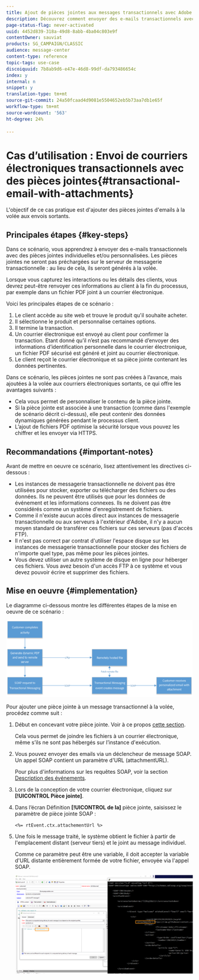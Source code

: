 ```yaml
---
title: Ajout de pièces jointes aux messages transactionnels avec Adobe Campaign Classic
description: Découvrez comment envoyer des e-mails transactionnels avec des pièces jointes individuelles et/ou personnalisées à l’aide d’Adobe Campaign Classic
page-status-flag: never-activated
uuid: 4452d839-318a-49d8-8abb-4ba04c803e9f
contentOwner: sauviat
products: SG_CAMPAIGN/CLASSIC
audience: message-center
content-type: reference
topic-tags: use-case
discoiquuid: 7b8ab9d6-e47e-46d8-99df-da793486654c
index: y
internal: n
snippet: y
translation-type: tm+mt
source-git-commit: 24a50fcaad4d9081e5504652eb5b73aa7db1e65f
workflow-type: tm+mt
source-wordcount: '563'
ht-degree: 24%

---
```



# Cas d’utilisation : Envoi de courriers électroniques transactionnels avec des pièces jointes{#transactional-email-with-attachments}

L&#39;objectif de ce cas pratique est d&#39;ajouter des pièces jointes d&#39;emails à la volée aux envois sortants.

## Principales étapes {#key-steps}

Dans ce scénario, vous apprendrez à envoyer des e-mails transactionnels avec des pièces jointes individuelles et/ou personnalisées. Les pièces jointes ne seront pas préchargées sur le serveur de messagerie transactionnelle : au lieu de cela, ils seront générés à la volée.

Lorsque vous capturez les interactions ou les détails des clients, vous devrez peut-être renvoyer ces informations au client à la fin du processus, par exemple dans un fichier PDF joint à un courrier électronique.

Voici les principales étapes de ce scénario :

1. Le client accède au site web et trouve le produit qu&#39;il souhaite acheter.
1. Il sélectionne le produit et personnalise certaines options.
1. Il termine la transaction.
1. Un courrier électronique est envoyé au client pour confirmer la transaction. Etant donné qu’il n’est pas recommandé d’envoyer des informations d’identification personnelle dans le courrier électronique, un fichier PDF sécurisé est généré et joint au courrier électronique.
1. Le client reçoit le courrier électronique et sa pièce jointe contenant les données pertinentes.

Dans ce scénario, les pièces jointes ne sont pas créées à l’avance, mais ajoutées à la volée aux courriers électroniques sortants, ce qui offre les avantages suivants :

* Cela vous permet de personnaliser le contenu de la pièce jointe.
* Si la pièce jointe est associée à une transaction (comme dans l&#39;exemple de scénario décrit ci-dessus), elle peut contenir des données dynamiques générées pendant le processus client.
* L’ajout de fichiers PDF optimise la sécurité lorsque vous pouvez les chiffrer et les envoyer via HTTPS.

## Recommandations {#important-notes}

Avant de mettre en oeuvre ce scénario, lisez attentivement les directives ci-dessous :

* Les instances de messagerie transactionnelle ne doivent pas être utilisées pour stocker, exporter ou télécharger des fichiers ou des données. Ils ne peuvent être utilisés que pour les données de événement et les informations connexes. Ils ne doivent pas être considérés comme un système d&#39;enregistrement de fichiers.
* Comme il n&#39;existe aucun accès direct aux instances de messagerie transactionnelle ou aux serveurs à l&#39;extérieur d&#39;Adobe, il n&#39;y a aucun moyen standard de transférer ces fichiers sur ces serveurs (pas d&#39;accès FTP).
* Il n&#39;est pas correct par contrat d&#39;utiliser l&#39;espace disque sur les instances de messagerie transactionnelle pour stocker des fichiers de n&#39;importe quel type, pas même pour les pièces jointes.
* Vous devez utiliser un autre système de disque en ligne pour héberger ces fichiers. Vous avez besoin d&#39;un accès FTP à ce système et vous devez pouvoir écrire et supprimer des fichiers.

## Mise en oeuvre {#implementation}

Le diagramme ci-dessous montre les différentes étapes de la mise en oeuvre de ce scénario :

![](assets/message-center-uc1.png)

Pour ajouter une pièce jointe à un message transactionnel à la volée, procédez comme suit :

1. Début en concevant votre pièce jointe. Voir à ce propos [cette section](../../delivery/using/attaching-files.md#attach-a-personalized-file).

   Cela vous permet de joindre les fichiers à un courrier électronique, même s’ils ne sont pas hébergés sur l’instance d&#39;exécution.

1. Vous pouvez envoyer des emails via un déclencheur de message SOAP. Un appel SOAP contient un paramètre d&#39;URL (attachmentURL).

   Pour plus d&#39;informations sur les requêtes SOAP, voir la section [Description des événements](../../message-center/using/event-description.md).

1. Lors de la conception de votre courrier électronique, cliquez sur **[!UICONTROL Pièce jointe]**.

1. Dans l’écran Définition **[!UICONTROL de la]** pièce jointe, saisissez le paramètre de pièce jointe SOAP :

   ```
   <%= rtEvent.ctx.attachementUrl %>
   ```

1. Une fois le message traité, le système obtient le fichier à partir de l&#39;emplacement distant (serveur tiers) et le joint au message individuel.

   Comme ce paramètre peut être une variable, il doit accepter la variable d&#39;URL distante entièrement formée de votre fichier, envoyée via l&#39;appel SOAP.

   ![](assets/message-center-uc2.png)
